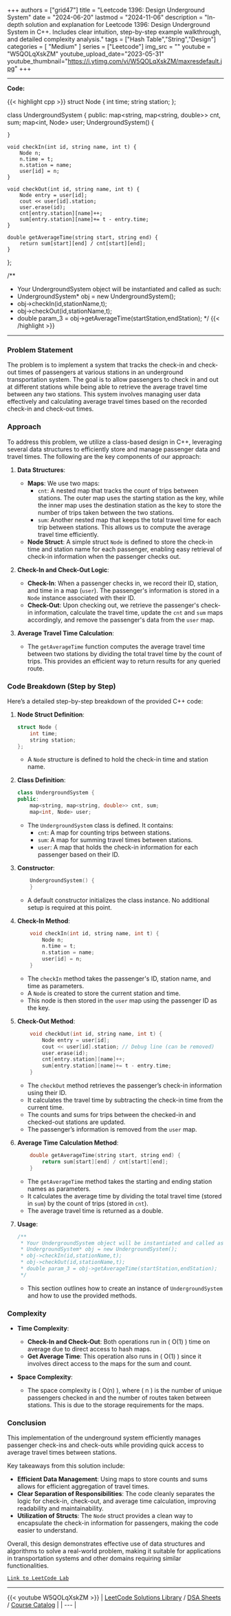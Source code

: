 
+++
authors = ["grid47"]
title = "Leetcode 1396: Design Underground System"
date = "2024-06-20"
lastmod = "2024-11-06"
description = "In-depth solution and explanation for Leetcode 1396: Design Underground System in C++. Includes clear intuition, step-by-step example walkthrough, and detailed complexity analysis."
tags = ["Hash Table","String","Design"]
categories = [
    "Medium"
]
series = ["Leetcode"]
img_src = ""
youtube = "W5QOLqXskZM"
youtube_upload_date="2023-05-31"
youtube_thumbnail="https://i.ytimg.com/vi/W5QOLqXskZM/maxresdefault.jpg"
+++



---
**Code:**

{{< highlight cpp >}}
struct Node {
    int time;
    string station;
};

class UndergroundSystem {
public:
    map<string, map<string, double>> cnt, sum;
    map<int, Node> user;
    UndergroundSystem() {
        
    }
    
    void checkIn(int id, string name, int t) {
        Node n;
        n.time = t;
        n.station = name;
        user[id] = n;
    }
    
    void checkOut(int id, string name, int t) {
        Node entry = user[id];
        cout << user[id].station;
        user.erase(id);
        cnt[entry.station][name]++;
        sum[entry.station][name]+= t - entry.time;
    }
    
    double getAverageTime(string start, string end) {
        return sum[start][end] / cnt[start][end];
    }
};

/**
 * Your UndergroundSystem object will be instantiated and called as such:
 * UndergroundSystem* obj = new UndergroundSystem();
 * obj->checkIn(id,stationName,t);
 * obj->checkOut(id,stationName,t);
 * double param_3 = obj->getAverageTime(startStation,endStation);
 */
{{< /highlight >}}
---

### Problem Statement

The problem is to implement a system that tracks the check-in and check-out times of passengers at various stations in an underground transportation system. The goal is to allow passengers to check in and out at different stations while being able to retrieve the average travel time between any two stations. This system involves managing user data effectively and calculating average travel times based on the recorded check-in and check-out times.

### Approach

To address this problem, we utilize a class-based design in C++, leveraging several data structures to efficiently store and manage passenger data and travel times. The following are the key components of our approach:

1. **Data Structures**:
   - **Maps**: We use two maps:
     - `cnt`: A nested map that tracks the count of trips between stations. The outer map uses the starting station as the key, while the inner map uses the destination station as the key to store the number of trips taken between the two stations.
     - `sum`: Another nested map that keeps the total travel time for each trip between stations. This allows us to compute the average travel time efficiently.
   - **Node Struct**: A simple struct `Node` is defined to store the check-in time and station name for each passenger, enabling easy retrieval of check-in information when the passenger checks out.

2. **Check-In and Check-Out Logic**:
   - **Check-In**: When a passenger checks in, we record their ID, station, and time in a map (`user`). The passenger's information is stored in a `Node` instance associated with their ID.
   - **Check-Out**: Upon checking out, we retrieve the passenger's check-in information, calculate the travel time, update the `cnt` and `sum` maps accordingly, and remove the passenger's data from the `user` map.

3. **Average Travel Time Calculation**: 
   - The `getAverageTime` function computes the average travel time between two stations by dividing the total travel time by the count of trips. This provides an efficient way to return results for any queried route.

### Code Breakdown (Step by Step)

Here’s a detailed step-by-step breakdown of the provided C++ code:

1. **Node Struct Definition**:
   ```cpp
   struct Node {
       int time;
       string station;
   };
   ```
   - A `Node` structure is defined to hold the check-in time and station name.

2. **Class Definition**:
   ```cpp
   class UndergroundSystem {
   public:
       map<string, map<string, double>> cnt, sum;
       map<int, Node> user;
   ```
   - The `UndergroundSystem` class is defined. It contains:
     - `cnt`: A map for counting trips between stations.
     - `sum`: A map for summing travel times between stations.
     - `user`: A map that holds the check-in information for each passenger based on their ID.

3. **Constructor**:
   ```cpp
       UndergroundSystem() {
       }
   ```
   - A default constructor initializes the class instance. No additional setup is required at this point.

4. **Check-In Method**:
   ```cpp
       void checkIn(int id, string name, int t) {
           Node n;
           n.time = t;
           n.station = name;
           user[id] = n;
       }
   ```
   - The `checkIn` method takes the passenger's ID, station name, and time as parameters.
   - A `Node` is created to store the current station and time.
   - This node is then stored in the `user` map using the passenger ID as the key.

5. **Check-Out Method**:
   ```cpp
       void checkOut(int id, string name, int t) {
           Node entry = user[id];
           cout << user[id].station; // Debug line (can be removed)
           user.erase(id);
           cnt[entry.station][name]++;
           sum[entry.station][name]+= t - entry.time;
       }
   ```
   - The `checkOut` method retrieves the passenger’s check-in information using their ID.
   - It calculates the travel time by subtracting the check-in time from the current time.
   - The counts and sums for trips between the checked-in and checked-out stations are updated.
   - The passenger’s information is removed from the `user` map.

6. **Average Time Calculation Method**:
   ```cpp
       double getAverageTime(string start, string end) {
           return sum[start][end] / cnt[start][end];
       }
   ```
   - The `getAverageTime` method takes the starting and ending station names as parameters.
   - It calculates the average time by dividing the total travel time (stored in `sum`) by the count of trips (stored in `cnt`).
   - The average travel time is returned as a double.

7. **Usage**:
   ```cpp
   /**
    * Your UndergroundSystem object will be instantiated and called as such:
    * UndergroundSystem* obj = new UndergroundSystem();
    * obj->checkIn(id,stationName,t);
    * obj->checkOut(id,stationName,t);
    * double param_3 = obj->getAverageTime(startStation,endStation);
    */
   ```
   - This section outlines how to create an instance of `UndergroundSystem` and how to use the provided methods.

### Complexity

- **Time Complexity**:
  - **Check-In and Check-Out**: Both operations run in \( O(1) \) time on average due to direct access to hash maps.
  - **Get Average Time**: This operation also runs in \( O(1) \) since it involves direct access to the maps for the sum and count.

- **Space Complexity**:
  - The space complexity is \( O(n) \), where \( n \) is the number of unique passengers checked in and the number of routes taken between stations. This is due to the storage requirements for the maps.

### Conclusion

This implementation of the underground system efficiently manages passenger check-ins and check-outs while providing quick access to average travel times between stations. 

Key takeaways from this solution include:

- **Efficient Data Management**: Using maps to store counts and sums allows for efficient aggregation of travel times.
- **Clear Separation of Responsibilities**: The code cleanly separates the logic for check-in, check-out, and average time calculation, improving readability and maintainability.
- **Utilization of Structs**: The `Node` struct provides a clean way to encapsulate the check-in information for passengers, making the code easier to understand.

Overall, this design demonstrates effective use of data structures and algorithms to solve a real-world problem, making it suitable for applications in transportation systems and other domains requiring similar functionalities.

[`Link to LeetCode Lab`](https://leetcode.com/problems/design-underground-system/description/)

---
{{< youtube W5QOLqXskZM >}}
| [LeetCode Solutions Library](https://grid47.xyz/leetcode/) / [DSA Sheets](https://grid47.xyz/sheets/) / [Course Catalog](https://grid47.xyz/courses/) |
| --- |
